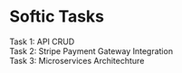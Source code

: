 
# Softic Tasks

Task 1: API CRUD   
Task 2: Stripe Payment Gateway Integration  
Task 3: Microservices Architechture
